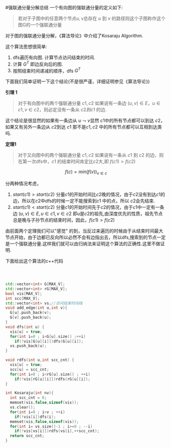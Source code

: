 #强联通分量分解总结
一个有向图的强联通分量的定义如下:

>若对于子图中的任意两个节点$u,v$总存在 $u$ 到 $v$ 的路径则这个子图称作这个图G的一个强联通分量

对于图的强联通分量分解，《算法导论》中介绍了Kosaraju Algorithm.

这个算法思想很简单:
1. dfs遍历有向图. 计算节点访问结束的时间.
2. 计算 $G^T$ 即边反向后的图.
3. 按照结束时间递减的顺序，dfs $G^T$

下面我们简单证明一下这个结论(不是很严谨，详细证明参见《算法导论》)

**引理 1**
>对于有向图中的两个强联通分量 $c1,c2$ 如果说有一条边 $(u,v)\in E，u\in c1,v\in c2$，则必定没有一条从 $c2到c1$ 的边.

这个结论是很显然的如果有一条边从 $u \leadsto v$显然 $c1$中的所有节点都可以到达 $c2$，如果又有另外一条边从 $c2$到达 $c1$ 那不是$c1,c2$ 中的所有节点都可以互相到达类吗.

**定理1**

>对于又向图中的两个强联通分量 $c1,c2$ 如果说有一条从 $c1$ 到 $c2$ 的边，则在第一次dfs中，$c1$ 的结束时间肯定比$c2$大,即 $f(c1)>f(c2)$

$$
f(c) = min(f(v))_{v\in c}
$$


分两种情况考虑，
1. $start(c1)>start(c2)$  分量$c1$的开始时间比$c2$晚的情况，由于$c2$没有到达$c1$的边，所以在$c2$中dfs的时候一定不能搜索到$c1$ 中的点，所以 $c2$会先结束.
2. $start(c1)<start(c2)$  分量$c1$的开始时间先于$c2$的情况，由于$c1$中一定有一条边 $(u,v)\in E,u\in c1,v\in c2$ 即$u$是$c2$的祖先,由深度优先的性质，祖先节点总是晚与子孙节点的结束时间，因此，$f(c1)>f(c2)$

由前面两个定理我们可以"感觉" 的到，当反过来遍历的时候由于从结束时间最大节点开始，由于边都已反向所以必然不会有边指出去，所以dfs,搜索到的节点一定是一个强联通分量.这样我们就可以由归纳法来证明这个算法的正确性.这里不做证明.

 下面给出这个算法的c++代码
 ```c++



 std::vector<int> G[MAX_V];
 std::vector<int> rG[MAX_V];
 bool vis[MAX_V];
 int scc[MAX_V];
 std::vector<int> vs;//访问结束时间栈
 void add_edge(int u,int v){
   G[u].push_back(v);
   G[v].push_back(u);
 }
 void dfs(int u) {
   vis[u] = true;
   for(int i=0 ; i<G[u].size() ;++i)
     if(!vis[G[u][i]])dfs(G[u][i]);
   vs.push_back(u);
 }

 void rdfs(int u,int scc_cnt) {
   vis[u] = true;
   scc[u] = scc_cnt;
   for(int i=0 ; i<rG[u].size() ; ++i)
     if(!vis[rG[u][i]])rdfs(rG[u][i]);
 }

 int Kosaraju(int nv){
   int scc_cnt = 0;
   memset(vis,false,sizeof(vis));
   vs.clear();
   for(int i=0 ; i<v ; ++i)
     if(!vis[i])dfs(i);
   memset(vis,false,sizeof(vis));
   for(int i= vs.size()-1 ; i>=0 ; --i)
     if(!vis[vs[i]])rdfs(vs[i],++scc_cnt);
   return scc_cnt;
 }

 ```
